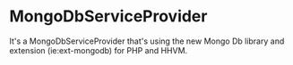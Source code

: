 # MongoDbServiceProvider
It's a MongoDbServiceProvider that's using the new Mongo Db library and extension (ie:ext-mongodb) for PHP and HHVM.
